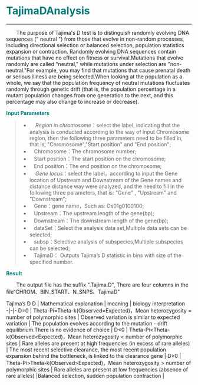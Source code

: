 # <font color="#007979">TajimaDAnalysis</font>

---

&#160; &#160; &#160; &#160;The purpose of Tajima's D test is to distinguish randomly evolving DNA sequences (" neutral ") from those that evolve in non-random processes, including directional selection or balanced selection, population statistics expansion or contraction. Randomly evolving DNA sequences contain mutations that have no effect on fitness or survival.Mutations that evolve randomly are called "neutral," while mutations under selection are "non-neutral."For example, you may find that mutations that cause prenatal death or serious illness are being selected.When looking at the population as a whole, we say that the population frequency of neutral mutations fluctuates randomly through genetic drift (that is, the population percentage in a mutant population changes from one generation to the next, and this percentage may also change to increase or decrease).

**<font color="#007979">Input Parameters</font>**

> * &#160; &#160; *Region in chromosome*：select the label, indicating that the analysis is conducted according to the way of input Chromosome region, then the following three parameters need to be filled in, that is, "Chromosome","Start position" and "End position";
> * &#160; &#160;<label id='chromsome'>Chromosome：</label>The chromosome number;
> * &#160; &#160;<label id='start'>Start position：</label>The start position on the chromosome;
> * &#160; &#160;<label id='end'>End position：</label>The end position on the chromosome;
> * &#160; &#160; *Gene locus*：select the label，according to input the Gene location of Upstream and Downstream of the Gene names and distance distance way were analyzed, and the need to fill in the following three parameters, that is: "Gene" , "Upstream" and "Downstream";
> * &#160; &#160;<label id='gene'>Gene：</label>gene name，Such as: Os01g0100100;
> * &#160; &#160;<label id='upstream'>Upstream：</label>The upstream length of the gene(bp);
> * &#160; &#160;<label id='downstream'>Downstream：</label>The downstream length of the gene(bp);
> * &#160; &#160;<label id='dataset'>dataSet：</label>Select the analysis data set,Multiple data sets can be selected;
> * &#160; &#160;<label id='subSp'>subsp：</label>Selective analysis of subspecies,Multiple subspecies can be selected;
> * &#160; &#160;<label id='tajimaD'>TajimaD：</label> Outputs Tajima’s D statistic in bins with size of the specified number.

**<font color="#007979">Result</font>**

&#160; &#160; &#160; &#160;The output file has the suffix ".Tajima.D", There are four columns in the file“CHROM、BIN_START、N_SNPS、TajimaD”


Tajima’s D
D | Mathematical explanation |  meaning |  biology interpretation  
-|-|-
D=0 | Theta-Pi=Theta-k(Observed=Expected)，Mean heterozygosity = number of polymorphic sites | Observed variation is similar to expected variation | The population evolves according to the mutation - drift equilibrium.There is no evidence of choice |
D<0 | Theta-Pi<Theta-k(Observed<Expected)，Mean heterozygosity < number of polymorphic sites | Rare alleles are present at high frequencies (in excess of rare alleles) | The most recent selective clearance, the most recent population expansion behind the bottleneck, is linked to the clearance gene |
D>0 | Theta-Pi>Theta-k(Observed>Expected)，Mean heterozygosity > number of polymorphic sites | Rare alleles are present at low frequencies (absence of rare alleles) |Balanced selection, sudden population contraction |

